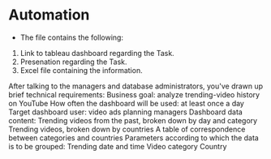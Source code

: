# Automation
- The file contains the following:
1. Link to tableau dashboard regarding the Task. 
2. Presenation regarding the Task.
3. Excel file containing the information.

After talking to the managers and database administrators, you've drawn up brief technical requirements:
Business goal: analyze trending-video history on YouTube
How often the dashboard will be used: at least once a day
Target dashboard user: video ads planning managers
Dashboard data content:
Trending videos from the past, broken down by day and category
Trending videos, broken down by countries
A table of correspondence between categories and countries
Parameters according to which the data is to be grouped:
Trending date and time
Video category
Country
